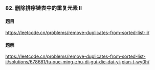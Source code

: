 ### 82. 删除排序链表中的重复元素 II
#### 题目
https://leetcode.cn/problems/remove-duplicates-from-sorted-list-ii/
#### 题解
https://leetcode.cn/problems/remove-duplicates-from-sorted-list-ii/solutions/678681/fu-xue-ming-zhu-di-gui-die-dai-yi-pian-t-wy0h/
